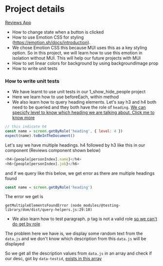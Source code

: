 # Project details

[Reviews App](https://2-reviews-app.netlify.app/)

- How to change state when a button is clicked
- How to use Emotion CSS for styling (https://emotion.sh/docs/introduction).
- We chose Emotion CSS this because MUI uses this as a key styling option. So in this project, we will learn how to use this emotion in isolation without MUI. This will help our future projects with MUI
- How to set linear colors for background by using backgroundImage prop
- How to write unit tests

### How to write unit tests

- We have learnt to use unit tests in our 1_show_hide_people project
- Here we learn how to use beforeEach, within method
- We also learn how to query heading elements. Let's say h3 and h4 both need to be queried and they both have the role of `heading`. [We can specicfy level to know which heading we are talking about. Click me to know more](https://testing-library.com/docs/queries/byrole/#level)

```js
// this indicate h4
const name = screen.getByRole('heading', { level: 4 })
expect(name).toBeInTheDocument()
```

Let's say we have multiple headings. h4 followed by h3 like this in our component (Reviews component shown below)

```js
<h4>{people[personIndex].name}</h4>
<h6>{people[personIndex].job}</h6>
```

and if we query like this below, we get error as there are multiple headings found

```js
const name = screen.getByRole('heading')
```

The error we get is

```
getMultipleElementsFoundError (node_modules/@testing-library/dom/dist/query-helpers.js:29:10)
```

- We also learn how to test paragraph. p tag is not a valid role [so we can't do get by role](https://stackoverflow.com/questions/65122974/getbyrole-query-for-paragraph-not-working-during-react-testing)

The problem here we have is, we display some random text from the `data.js` and we don't know which description from this `data.js` will be displayed

So we get all the description values from `data.js` in an array and check if our desc, got by `data-testid`, [exists in this array](https://jestjs.io/docs/expect#tocontainitem)
